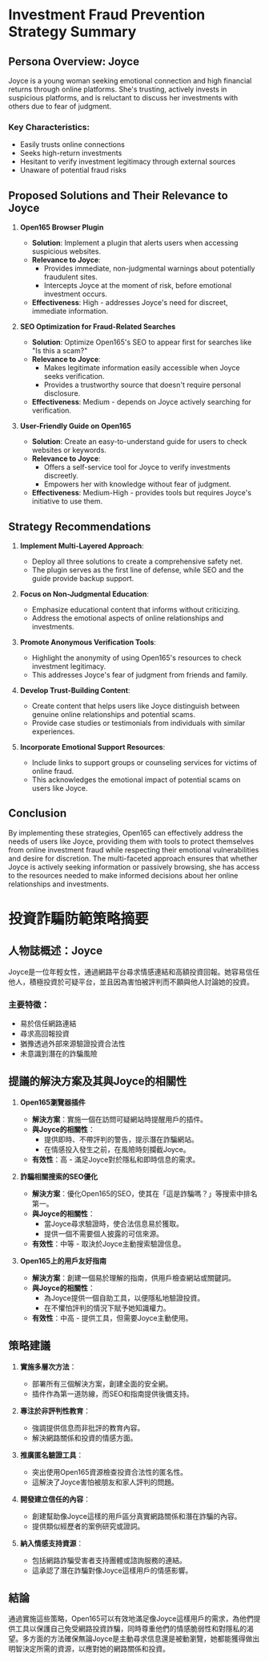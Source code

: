 # Investment Fraud Prevention Strategy Summary

## Persona Overview: Joyce

Joyce is a young woman seeking emotional connection and high financial returns through online platforms. She's trusting, actively invests in suspicious platforms, and is reluctant to discuss her investments with others due to fear of judgment.

### Key Characteristics:
- Easily trusts online connections
- Seeks high-return investments
- Hesitant to verify investment legitimacy through external sources
- Unaware of potential fraud risks

## Proposed Solutions and Their Relevance to Joyce

1. **Open165 Browser Plugin**
   - **Solution**: Implement a plugin that alerts users when accessing suspicious websites.
   - **Relevance to Joyce**: 
     - Provides immediate, non-judgmental warnings about potentially fraudulent sites.
     - Intercepts Joyce at the moment of risk, before emotional investment occurs.
   - **Effectiveness**: High - addresses Joyce's need for discreet, immediate information.

2. **SEO Optimization for Fraud-Related Searches**
   - **Solution**: Optimize Open165's SEO to appear first for searches like "Is this a scam?"
   - **Relevance to Joyce**:
     - Makes legitimate information easily accessible when Joyce seeks verification.
     - Provides a trustworthy source that doesn't require personal disclosure.
   - **Effectiveness**: Medium - depends on Joyce actively searching for verification.

3. **User-Friendly Guide on Open165**
   - **Solution**: Create an easy-to-understand guide for users to check websites or keywords.
   - **Relevance to Joyce**:
     - Offers a self-service tool for Joyce to verify investments discreetly.
     - Empowers her with knowledge without fear of judgment.
   - **Effectiveness**: Medium-High - provides tools but requires Joyce's initiative to use them.

## Strategy Recommendations

1. **Implement Multi-Layered Approach**:
   - Deploy all three solutions to create a comprehensive safety net.
   - The plugin serves as the first line of defense, while SEO and the guide provide backup support.

2. **Focus on Non-Judgmental Education**:
   - Emphasize educational content that informs without criticizing.
   - Address the emotional aspects of online relationships and investments.

3. **Promote Anonymous Verification Tools**:
   - Highlight the anonymity of using Open165's resources to check investment legitimacy.
   - This addresses Joyce's fear of judgment from friends and family.

4. **Develop Trust-Building Content**:
   - Create content that helps users like Joyce distinguish between genuine online relationships and potential scams.
   - Provide case studies or testimonials from individuals with similar experiences.

5. **Incorporate Emotional Support Resources**:
   - Include links to support groups or counseling services for victims of online fraud.
   - This acknowledges the emotional impact of potential scams on users like Joyce.

## Conclusion

By implementing these strategies, Open165 can effectively address the needs of users like Joyce, providing them with tools to protect themselves from online investment fraud while respecting their emotional vulnerabilities and desire for discretion. The multi-faceted approach ensures that whether Joyce is actively seeking information or passively browsing, she has access to the resources needed to make informed decisions about her online relationships and investments.

# 投資詐騙防範策略摘要

## 人物誌概述：Joyce

Joyce是一位年輕女性，通過網路平台尋求情感連結和高額投資回報。她容易信任他人，積極投資於可疑平台，並且因為害怕被評判而不願與他人討論她的投資。

### 主要特徵：
- 易於信任網路連結
- 尋求高回報投資
- 猶豫透過外部來源驗證投資合法性
- 未意識到潛在的詐騙風險

## 提議的解決方案及其與Joyce的相關性

1. **Open165瀏覽器插件**
   - **解決方案**：實施一個在訪問可疑網站時提醒用戶的插件。
   - **與Joyce的相關性**：
     - 提供即時、不帶評判的警告，提示潛在詐騙網站。
     - 在情感投入發生之前，在風險時刻攔截Joyce。
   - **有效性**：高 - 滿足Joyce對於隱私和即時信息的需求。

2. **詐騙相關搜索的SEO優化**
   - **解決方案**：優化Open165的SEO，使其在「這是詐騙嗎？」等搜索中排名第一。
   - **與Joyce的相關性**：
     - 當Joyce尋求驗證時，使合法信息易於獲取。
     - 提供一個不需要個人披露的可信來源。
   - **有效性**：中等 - 取決於Joyce主動搜索驗證信息。

3. **Open165上的用戶友好指南**
   - **解決方案**：創建一個易於理解的指南，供用戶檢查網站或關鍵詞。
   - **與Joyce的相關性**：
     - 為Joyce提供一個自助工具，以便隱私地驗證投資。
     - 在不懼怕評判的情況下賦予她知識權力。
   - **有效性**：中高 - 提供工具，但需要Joyce主動使用。

## 策略建議

1. **實施多層次方法**：
   - 部署所有三個解決方案，創建全面的安全網。
   - 插件作為第一道防線，而SEO和指南提供後備支持。

2. **專注於非評判性教育**：
   - 強調提供信息而非批評的教育內容。
   - 解決網路關係和投資的情感方面。

3. **推廣匿名驗證工具**：
   - 突出使用Open165資源檢查投資合法性的匿名性。
   - 這解決了Joyce害怕被朋友和家人評判的問題。

4. **開發建立信任的內容**：
   - 創建幫助像Joyce這樣的用戶區分真實網路關係和潛在詐騙的內容。
   - 提供類似經歷者的案例研究或證詞。

5. **納入情感支持資源**：
   - 包括網路詐騙受害者支持團體或諮詢服務的連結。
   - 這承認了潛在詐騙對像Joyce這樣用戶的情感影響。

## 結論

通過實施這些策略，Open165可以有效地滿足像Joyce這樣用戶的需求，為他們提供工具以保護自己免受網路投資詐騙，同時尊重他們的情感脆弱性和對隱私的渴望。多方面的方法確保無論Joyce是主動尋求信息還是被動瀏覽，她都能獲得做出明智決定所需的資源，以應對她的網路關係和投資。

